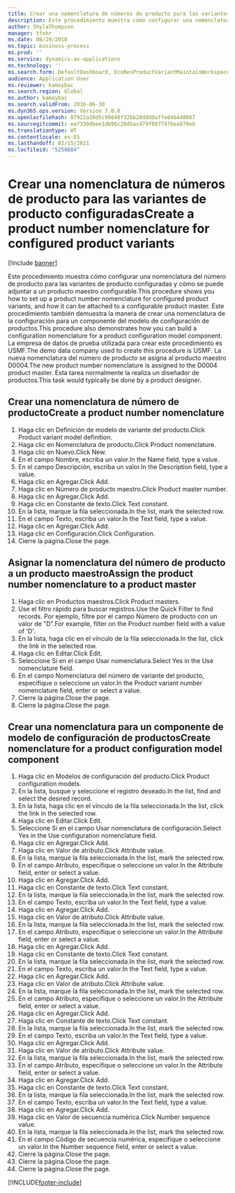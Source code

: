 ```yaml
---
title: Crear una nomenclatura de números de producto para las variantes de producto configuradas
description: Este procedimiento muestra cómo configurar una nomenclatura del número de producto para las variantes de producto configuradas y cómo se puede adjuntar a un producto maestro configurable.
author: ShylaThompson
manager: tfehr
ms.date: 08/29/2018
ms.topic: business-process
ms.prod: ''
ms.service: dynamics-ax-applications
ms.technology: ''
ms.search.form: DefaultDashboard, EcoResProductVariantMaintainWorkspace, EcoResNomenclature, EcoResProductListPage, EcoResProductDetails, PCProductConfigurationModelListPage, PCProductConfigurationModelDetails
audience: Application User
ms.reviewer: kamaybac
ms.search.region: Global
ms.author: kamaybac
ms.search.validFrom: 2016-06-30
ms.dyn365.ops.version: Version 7.0.0
ms.openlocfilehash: 07922a20d5c99640f32bb28ddddaffe846440667
ms.sourcegitcommit: eaf330dbee1db96c20d5ac479f007747bea079eb
ms.translationtype: HT
ms.contentlocale: es-ES
ms.lasthandoff: 02/15/2021
ms.locfileid: "5258884"
---
```

# <a name="create-a-product-number-nomenclature-for-configured-product-variants"></a><span data-ttu-id="b77c5-103">Crear una nomenclatura de números de producto para las variantes de producto configuradas</span><span class="sxs-lookup"><span data-stu-id="b77c5-103">Create a product number nomenclature for configured product variants</span></span>

[!include [banner](../../includes/banner.md)]

<span data-ttu-id="b77c5-104">Este procedimiento muestra cómo configurar una nomenclatura del número de producto para las variantes de producto configuradas y cómo se puede adjuntar a un producto maestro configurable.</span><span class="sxs-lookup"><span data-stu-id="b77c5-104">This procedure shows you how to set up a product number nomenclature for configured product variants, and how it can be attached to a configurable product master.</span></span> <span data-ttu-id="b77c5-105">Este procedimiento también demuestra la manera de crear una nomenclatura de la configuración para un componente del modelo de configuración de productos.</span><span class="sxs-lookup"><span data-stu-id="b77c5-105">This procedure also demonstrates how you can build a configuration nomenclature for a product configuration model component.</span></span> <span data-ttu-id="b77c5-106">La empresa de datos de prueba utilizada para crear este procedimiento es USMF.</span><span class="sxs-lookup"><span data-stu-id="b77c5-106">The demo data company used to create this procedure is USMF.</span></span> <span data-ttu-id="b77c5-107">La nueva nomenclatura del número de producto se asigna al producto maestro D0004.</span><span class="sxs-lookup"><span data-stu-id="b77c5-107">The new product number nomenclature is assigned to the D0004 product master.</span></span> <span data-ttu-id="b77c5-108">Esta tarea normalmente la realiza un diseñador de productos.</span><span class="sxs-lookup"><span data-stu-id="b77c5-108">This task would typically be done by a product designer.</span></span>


## <a name="create-a-product-number-nomenclature"></a><span data-ttu-id="b77c5-109">Crear una nomenclatura de número de producto</span><span class="sxs-lookup"><span data-stu-id="b77c5-109">Create a product number nomenclature</span></span>
1. <span data-ttu-id="b77c5-110">Haga clic en Definición de modelo de variante del producto.</span><span class="sxs-lookup"><span data-stu-id="b77c5-110">Click Product variant model definition.</span></span>
2. <span data-ttu-id="b77c5-111">Haga clic en Nomenclatura de producto.</span><span class="sxs-lookup"><span data-stu-id="b77c5-111">Click Product nomenclature.</span></span>
3. <span data-ttu-id="b77c5-112">Haga clic en Nuevo.</span><span class="sxs-lookup"><span data-stu-id="b77c5-112">Click New.</span></span>
4. <span data-ttu-id="b77c5-113">En el campo Nombre, escriba un valor.</span><span class="sxs-lookup"><span data-stu-id="b77c5-113">In the Name field, type a value.</span></span>
5. <span data-ttu-id="b77c5-114">En el campo Descripción, escriba un valor.</span><span class="sxs-lookup"><span data-stu-id="b77c5-114">In the Description field, type a value.</span></span>
6. <span data-ttu-id="b77c5-115">Haga clic en Agregar.</span><span class="sxs-lookup"><span data-stu-id="b77c5-115">Click Add.</span></span>
7. <span data-ttu-id="b77c5-116">Haga clic en Número de producto maestro.</span><span class="sxs-lookup"><span data-stu-id="b77c5-116">Click Product master number.</span></span>
8. <span data-ttu-id="b77c5-117">Haga clic en Agregar.</span><span class="sxs-lookup"><span data-stu-id="b77c5-117">Click Add.</span></span>
9. <span data-ttu-id="b77c5-118">Haga clic en Constante de texto.</span><span class="sxs-lookup"><span data-stu-id="b77c5-118">Click Text constant.</span></span>
10. <span data-ttu-id="b77c5-119">En la lista, marque la fila seleccionada.</span><span class="sxs-lookup"><span data-stu-id="b77c5-119">In the list, mark the selected row.</span></span>
11. <span data-ttu-id="b77c5-120">En el campo Texto, escriba un valor.</span><span class="sxs-lookup"><span data-stu-id="b77c5-120">In the Text field, type a value.</span></span>
12. <span data-ttu-id="b77c5-121">Haga clic en Agregar.</span><span class="sxs-lookup"><span data-stu-id="b77c5-121">Click Add.</span></span>
13. <span data-ttu-id="b77c5-122">Haga clic en Configuración.</span><span class="sxs-lookup"><span data-stu-id="b77c5-122">Click Configuration.</span></span>
14. <span data-ttu-id="b77c5-123">Cierre la página.</span><span class="sxs-lookup"><span data-stu-id="b77c5-123">Close the page.</span></span>

## <a name="assign-the-product-number-nomenclature-to-a-product-master"></a><span data-ttu-id="b77c5-124">Asignar la nomenclatura del número de producto a un producto maestro</span><span class="sxs-lookup"><span data-stu-id="b77c5-124">Assign the product number nomenclature to a product master</span></span>
1. <span data-ttu-id="b77c5-125">Haga clic en Productos maestros.</span><span class="sxs-lookup"><span data-stu-id="b77c5-125">Click Product masters.</span></span>
2. <span data-ttu-id="b77c5-126">Use el filtro rápido para buscar registros.</span><span class="sxs-lookup"><span data-stu-id="b77c5-126">Use the Quick Filter to find records.</span></span> <span data-ttu-id="b77c5-127">Por ejemplo, filtre por el campo Número de producto con un valor de "D".</span><span class="sxs-lookup"><span data-stu-id="b77c5-127">For example, filter on the Product number field with a value of 'D'.</span></span>
3. <span data-ttu-id="b77c5-128">En la lista, haga clic en el vínculo de la fila seleccionada.</span><span class="sxs-lookup"><span data-stu-id="b77c5-128">In the list, click the link in the selected row.</span></span>
4. <span data-ttu-id="b77c5-129">Haga clic en Editar.</span><span class="sxs-lookup"><span data-stu-id="b77c5-129">Click Edit.</span></span>
5. <span data-ttu-id="b77c5-130">Seleccione Sí en el campo Usar nomenclatura.</span><span class="sxs-lookup"><span data-stu-id="b77c5-130">Select Yes in the Use nomenclature field.</span></span>
6. <span data-ttu-id="b77c5-131">En el campo Nomenclatura del número de variante del producto, especifique o seleccione un valor.</span><span class="sxs-lookup"><span data-stu-id="b77c5-131">In the Product variant number nomenclature field, enter or select a value.</span></span>
7. <span data-ttu-id="b77c5-132">Cierre la página.</span><span class="sxs-lookup"><span data-stu-id="b77c5-132">Close the page.</span></span>
8. <span data-ttu-id="b77c5-133">Cierre la página.</span><span class="sxs-lookup"><span data-stu-id="b77c5-133">Close the page.</span></span>

## <a name="create-nomenclature-for-a-product-configuration-model-component"></a><span data-ttu-id="b77c5-134">Crear una nomenclatura para un componente de modelo de configuración de productos</span><span class="sxs-lookup"><span data-stu-id="b77c5-134">Create nomenclature for a product configuration model component</span></span>
1. <span data-ttu-id="b77c5-135">Haga clic en Modelos de configuración del producto.</span><span class="sxs-lookup"><span data-stu-id="b77c5-135">Click Product configuration models.</span></span>
2. <span data-ttu-id="b77c5-136">En la lista, busque y seleccione el registro deseado.</span><span class="sxs-lookup"><span data-stu-id="b77c5-136">In the list, find and select the desired record.</span></span>
3. <span data-ttu-id="b77c5-137">En la lista, haga clic en el vínculo de la fila seleccionada.</span><span class="sxs-lookup"><span data-stu-id="b77c5-137">In the list, click the link in the selected row.</span></span>
4. <span data-ttu-id="b77c5-138">Haga clic en Editar.</span><span class="sxs-lookup"><span data-stu-id="b77c5-138">Click Edit.</span></span>
5. <span data-ttu-id="b77c5-139">Seleccione Sí en el campo Usar nomenclatura de configuración.</span><span class="sxs-lookup"><span data-stu-id="b77c5-139">Select Yes in the Use configuration nomenclature field.</span></span>
6. <span data-ttu-id="b77c5-140">Haga clic en Agregar.</span><span class="sxs-lookup"><span data-stu-id="b77c5-140">Click Add.</span></span>
7. <span data-ttu-id="b77c5-141">Haga clic en Valor de atributo.</span><span class="sxs-lookup"><span data-stu-id="b77c5-141">Click Attribute value.</span></span>
8. <span data-ttu-id="b77c5-142">En la lista, marque la fila seleccionada.</span><span class="sxs-lookup"><span data-stu-id="b77c5-142">In the list, mark the selected row.</span></span>
9. <span data-ttu-id="b77c5-143">En el campo Atributo, especifique o seleccione un valor.</span><span class="sxs-lookup"><span data-stu-id="b77c5-143">In the Attribute field, enter or select a value.</span></span>
10. <span data-ttu-id="b77c5-144">Haga clic en Agregar.</span><span class="sxs-lookup"><span data-stu-id="b77c5-144">Click Add.</span></span>
11. <span data-ttu-id="b77c5-145">Haga clic en Constante de texto.</span><span class="sxs-lookup"><span data-stu-id="b77c5-145">Click Text constant.</span></span>
12. <span data-ttu-id="b77c5-146">En la lista, marque la fila seleccionada.</span><span class="sxs-lookup"><span data-stu-id="b77c5-146">In the list, mark the selected row.</span></span>
13. <span data-ttu-id="b77c5-147">En el campo Texto, escriba un valor.</span><span class="sxs-lookup"><span data-stu-id="b77c5-147">In the Text field, type a value.</span></span>
14. <span data-ttu-id="b77c5-148">Haga clic en Agregar.</span><span class="sxs-lookup"><span data-stu-id="b77c5-148">Click Add.</span></span>
15. <span data-ttu-id="b77c5-149">Haga clic en Valor de atributo.</span><span class="sxs-lookup"><span data-stu-id="b77c5-149">Click Attribute value.</span></span>
16. <span data-ttu-id="b77c5-150">En la lista, marque la fila seleccionada.</span><span class="sxs-lookup"><span data-stu-id="b77c5-150">In the list, mark the selected row.</span></span>
17. <span data-ttu-id="b77c5-151">En el campo Atributo, especifique o seleccione un valor.</span><span class="sxs-lookup"><span data-stu-id="b77c5-151">In the Attribute field, enter or select a value.</span></span>
18. <span data-ttu-id="b77c5-152">Haga clic en Agregar.</span><span class="sxs-lookup"><span data-stu-id="b77c5-152">Click Add.</span></span>
19. <span data-ttu-id="b77c5-153">Haga clic en Constante de texto.</span><span class="sxs-lookup"><span data-stu-id="b77c5-153">Click Text constant.</span></span>
20. <span data-ttu-id="b77c5-154">En la lista, marque la fila seleccionada.</span><span class="sxs-lookup"><span data-stu-id="b77c5-154">In the list, mark the selected row.</span></span>
21. <span data-ttu-id="b77c5-155">En el campo Texto, escriba un valor.</span><span class="sxs-lookup"><span data-stu-id="b77c5-155">In the Text field, type a value.</span></span>
22. <span data-ttu-id="b77c5-156">Haga clic en Agregar.</span><span class="sxs-lookup"><span data-stu-id="b77c5-156">Click Add.</span></span>
23. <span data-ttu-id="b77c5-157">Haga clic en Valor de atributo.</span><span class="sxs-lookup"><span data-stu-id="b77c5-157">Click Attribute value.</span></span>
24. <span data-ttu-id="b77c5-158">En la lista, marque la fila seleccionada.</span><span class="sxs-lookup"><span data-stu-id="b77c5-158">In the list, mark the selected row.</span></span>
25. <span data-ttu-id="b77c5-159">En el campo Atributo, especifique o seleccione un valor.</span><span class="sxs-lookup"><span data-stu-id="b77c5-159">In the Attribute field, enter or select a value.</span></span>
26. <span data-ttu-id="b77c5-160">Haga clic en Agregar.</span><span class="sxs-lookup"><span data-stu-id="b77c5-160">Click Add.</span></span>
27. <span data-ttu-id="b77c5-161">Haga clic en Constante de texto.</span><span class="sxs-lookup"><span data-stu-id="b77c5-161">Click Text constant.</span></span>
28. <span data-ttu-id="b77c5-162">En la lista, marque la fila seleccionada.</span><span class="sxs-lookup"><span data-stu-id="b77c5-162">In the list, mark the selected row.</span></span>
29. <span data-ttu-id="b77c5-163">En el campo Texto, escriba un valor.</span><span class="sxs-lookup"><span data-stu-id="b77c5-163">In the Text field, type a value.</span></span>
30. <span data-ttu-id="b77c5-164">Haga clic en Agregar.</span><span class="sxs-lookup"><span data-stu-id="b77c5-164">Click Add.</span></span>
31. <span data-ttu-id="b77c5-165">Haga clic en Valor de atributo.</span><span class="sxs-lookup"><span data-stu-id="b77c5-165">Click Attribute value.</span></span>
32. <span data-ttu-id="b77c5-166">En la lista, marque la fila seleccionada.</span><span class="sxs-lookup"><span data-stu-id="b77c5-166">In the list, mark the selected row.</span></span>
33. <span data-ttu-id="b77c5-167">En el campo Atributo, especifique o seleccione un valor.</span><span class="sxs-lookup"><span data-stu-id="b77c5-167">In the Attribute field, enter or select a value.</span></span>
34. <span data-ttu-id="b77c5-168">Haga clic en Agregar.</span><span class="sxs-lookup"><span data-stu-id="b77c5-168">Click Add.</span></span>
35. <span data-ttu-id="b77c5-169">Haga clic en Constante de texto.</span><span class="sxs-lookup"><span data-stu-id="b77c5-169">Click Text constant.</span></span>
36. <span data-ttu-id="b77c5-170">En la lista, marque la fila seleccionada.</span><span class="sxs-lookup"><span data-stu-id="b77c5-170">In the list, mark the selected row.</span></span>
37. <span data-ttu-id="b77c5-171">En el campo Texto, escriba un valor.</span><span class="sxs-lookup"><span data-stu-id="b77c5-171">In the Text field, type a value.</span></span>
38. <span data-ttu-id="b77c5-172">Haga clic en Agregar.</span><span class="sxs-lookup"><span data-stu-id="b77c5-172">Click Add.</span></span>
39. <span data-ttu-id="b77c5-173">Haga clic en Valor de secuencia numérica.</span><span class="sxs-lookup"><span data-stu-id="b77c5-173">Click Number sequence value.</span></span>
40. <span data-ttu-id="b77c5-174">En la lista, marque la fila seleccionada.</span><span class="sxs-lookup"><span data-stu-id="b77c5-174">In the list, mark the selected row.</span></span>
41. <span data-ttu-id="b77c5-175">En el campo Código de secuencia numérica, especifique o seleccione un valor.</span><span class="sxs-lookup"><span data-stu-id="b77c5-175">In the Number sequence field, enter or select a value.</span></span>
42. <span data-ttu-id="b77c5-176">Cierre la página.</span><span class="sxs-lookup"><span data-stu-id="b77c5-176">Close the page.</span></span>
43. <span data-ttu-id="b77c5-177">Cierre la página.</span><span class="sxs-lookup"><span data-stu-id="b77c5-177">Close the page.</span></span>
44. <span data-ttu-id="b77c5-178">Cierre la página.</span><span class="sxs-lookup"><span data-stu-id="b77c5-178">Close the page.</span></span>



[!INCLUDE[footer-include](../../../includes/footer-banner.md)]
